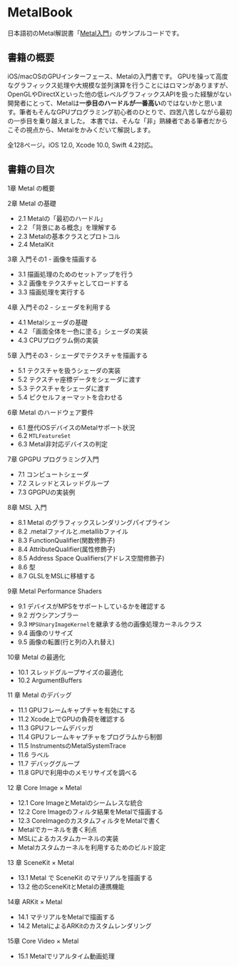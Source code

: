 # MetalBook

日本語初のMetal解説書「[Metal入門](https://booth.pm/ja/items/826318)」のサンプルコードです。

## 書籍の概要

iOS/macOSのGPUインターフェース、Metalの入門書です。 GPUを操って高度なグラフィックス処理や大規模な並列演算を行うことにはロマンがありますが、OpenGLやDirectXといった他の低レベルグラフィックスAPIを扱った経験がない開発者にとって、Metalは**一歩目のハードルが一番高い**のではないかと思います。筆者もそんなGPUプログラミング初心者のひとりで、四苦八苦しながら最初の一歩目を乗り越えました。 本書では、そんな「非」熟練者である筆者だからこその視点から、Metalをかみくだいて解説します。

全128ページ。iOS 12.0, Xcode 10.0, Swift 4.2対応。

## 書籍の目次

1章 Metal の概要

2章 Metal の基礎

- 2.1 Metalの「最初のハードル」
- 2.2 「背景にある概念」を理解する
- 2.3 Metalの基本クラスとプロトコル
- 2.4 MetalKit

3章 入門その1 - 画像を描画する

- 3.1 描画処理のためのセットアップを行う
- 3.2 画像をテクスチャとしてロードする
- 3.3 描画処理を実行する

4章 入門その2 - シェーダを利用する

- 4.1 Metalシェーダの基礎
- 4.2 「画面全体を一色に塗る」シェーダの実装
- 4.3 CPUプログラム側の実装 

5章 入門その3 - シェーダでテクスチャを描画する

- 5.1 テクスチャを扱うシェーダの実装
- 5.2 テクスチャ座標データをシェーダに渡す
- 5.3 テクスチャをシェーダに渡す
- 5.4 ピクセルフォーマットを合わせる

6章 Metal のハードウェア要件

- 6.1 歴代iOSデバイスのMetalサポート状況
- 6.2 `MTLFeatureSet`
- 6.3 Metal非対応デバイスの判定

7章 GPGPU プログラミング入門

- 7.1 コンピュートシェーダ
- 7.2 スレッドとスレッドグループ
- 7.3 GPGPUの実装例

8章 MSL 入門

- 8.1 Metal のグラフィックスレンダリングパイプライン 
- 8.2 .metalファイルと.metallibファイル
- 8.3 FunctionQualifier(関数修飾子)
- 8.4 AttributeQualifier(属性修飾子)
- 8.5 Address Space Qualifiers(アドレス空間修飾子)
- 8.6 型
- 8.7 GLSLをMSLに移植する

9章 Metal Performance Shaders

- 9.1 デバイスがMPSをサポートしているかを確認する
- 9.2 ガウシアンブラー
- 9.3 `MPSUnaryImageKernel`を継承する他の画像処理カーネルクラス
- 9.4 画像のリサイズ
- 9.5 画像の転置(行と列の入れ替え)

10章 Metal の最適化

- 10.1 スレッドグループサイズの最適化
- 10.2 ArgumentBuffers

11 章 Metal のデバッグ

- 11.1 GPUフレームキャプチャを有効にする
- 11.2 Xcode上でGPUの負荷を確認する
- 11.3 GPUフレームデバッガ
- 11.4 GPUフレームキャプチャをプログラムから制御
- 11.5 InstrumentsのMetalSystemTrace
- 11.6 ラベル
- 11.7 デバッググループ
- 11.8 GPUで利用中のメモリサイズを調べる

12 章 Core Image × Metal

- 12.1 Core ImageとMetalのシームレスな統合
- 12.2 Core Imageのフィルタ結果をMetalで描画する
- 12.3 CoreImageのカスタムフィルタをMetalで書く
- Metalでカーネルを書く利点
- MSLによるカスタムカーネルの実装
- Metalカスタムカーネルを利用するためのビルド設定

13 章 SceneKit × Metal

- 13.1 Metal で SceneKit のマテリアルを描画する
- 13.2 他のSceneKitとMetalの連携機能

14章 ARKit × Metal

- 14.1 マテリアルをMetalで描画する
- 14.2 MetalによるARKitのカスタムレンダリング

15章 Core Video × Metal

- 15.1 Metalでリアルタイム動画処理
